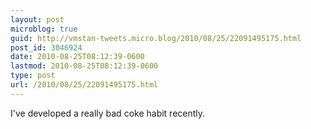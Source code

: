 ```yaml
---
layout: post
microblog: true
guid: http://vmstan-tweets.micro.blog/2010/08/25/22091495175.html
post_id: 3046924
date: 2010-08-25T08:12:39-0600
lastmod: 2010-08-25T08:12:39-0600
type: post
url: /2010/08/25/22091495175.html
---
```

I've developed a really bad coke habit recently.

